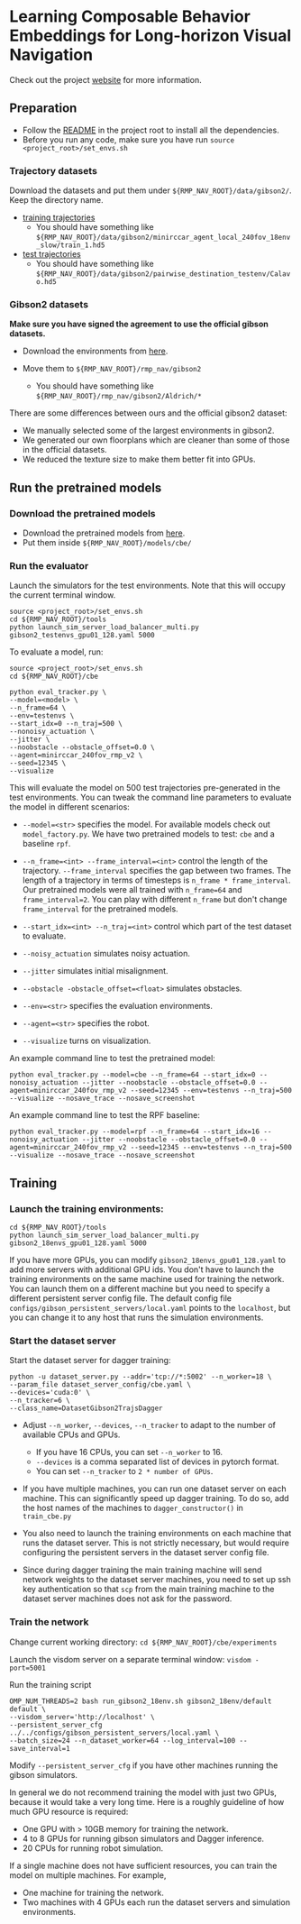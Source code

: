 # Learning Composable Behavior Embeddings for Long-horizon Visual Navigation

Check out the project [website](https://homes.cs.washington.edu/~xiangyun/ral21/) for more information.

## Preparation

* Follow the [README](../README.md) in the project root to install all the dependencies.
* Before you run any code, make sure you have run `source <project_root>/set_envs.sh`


### Trajectory datasets
Download the datasets and put them under `${RMP_NAV_ROOT}/data/gibson2/`. Keep the directory name.

* [training trajectories](https://drive.google.com/file/d/1Lqgp-ulRUo-FleteD3yLaNK2Prx0uggv/view?usp=sharing)
  * You should have something like `${RMP_NAV_ROOT}/data/gibson2/minirccar_agent_local_240fov_18env_slow/train_1.hd5`
* [test trajectories](https://drive.google.com/drive/folders/11l72WRrfG5EIiETPbdbF_es3AOfhGy4B?usp=sharing)
  * You should have something like `${RMP_NAV_ROOT}/data/gibson2/pairwise_destination_testenv/Calavo.hd5`


### Gibson2 datasets
**Make sure you have signed the agreement to use the official gibson datasets.**
 
* Download the environments from [here](https://drive.google.com/file/d/117q9zpi1z11_NXDQ8EYoxmPw7jtrGeeo/view?usp=sharing). 

* Move them to `${RMP_NAV_ROOT}/rmp_nav/gibson2`
  * You should have something like `${RMP_NAV_ROOT}/rmp_nav/gibson2/Aldrich/*`

There are some differences between ours and the official gibson2 dataset:
* We manually selected some of the largest environments in gibson2.
* We generated our own floorplans which are cleaner than some of those in the official datasets.
* We reduced the texture size to make them better fit into GPUs.

## Run the pretrained models

### Download the pretrained models
* Download the pretrained models from [here](https://drive.google.com/drive/folders/1SWA9N71EOW9z62lHWnxZlKtX2nLOSJfL?usp=sharing).
* Put them inside `${RMP_NAV_ROOT}/models/cbe/`

### Run the evaluator

Launch the simulators for the test environments. Note that this will occupy the current terminal window.
```
source <project_root>/set_envs.sh
cd ${RMP_NAV_ROOT}/tools
python launch_sim_server_load_balancer_multi.py gibson2_testenvs_gpu01_128.yaml 5000
```

To evaluate a model, run:
```
source <project_root>/set_envs.sh
cd ${RMP_NAV_ROOT}/cbe

python eval_tracker.py \
--model=<model> \
--n_frame=64 \
--env=testenvs \
--start_idx=0 --n_traj=500 \
--nonoisy_actuation \
--jitter \
--noobstacle --obstacle_offset=0.0 \
--agent=minirccar_240fov_rmp_v2 \
--seed=12345 \ 
--visualize
```

This will evaluate the model on 500 test trajectories pre-generated in the test environments. 
You can tweak the command line parameters to evaluate the model in different scenarios:

* `--model=<str>` specifies the model. For available models check out `model_factory.py`. We have two pretrained 
  models to test: `cbe` and a baseline `rpf`.
  
* `--n_frame=<int> --frame_interval=<int>` control the length of the trajectory. `--frame_interval` specifies the gap
  between two frames. The length of a trajectory in terms of timesteps is `n_frame * frame_interval`. Our pretrained
  models were all trained with `n_frame=64` and `frame_interval=2`. You can play with different `n_frame` but don't
  change `frame_interval` for the pretrained models.
  
* `--start_idx=<int> --n_traj=<int>` control which part of the test dataset to evaluate.
* `--noisy_actuation` simulates noisy actuation.
* `--jitter` simulates initial misalignment.
* `--obstacle -obstacle_offset=<float>` simulates obstacles.
* `--env=<str>` specifies the evaluation environments.
* `--agent=<str>` specifies the robot.
* `--visualize` turns on visualization.

An example command line to test the pretrained model:
```
python eval_tracker.py --model=cbe --n_frame=64 --start_idx=0 --nonoisy_actuation --jitter --noobstacle --obstacle_offset=0.0 --agent=minirccar_240fov_rmp_v2 --seed=12345 --env=testenvs --n_traj=500 --visualize --nosave_trace --nosave_screenshot
```

An example command line to test the RPF baseline:
```
python eval_tracker.py --model=rpf --n_frame=64 --start_idx=16 --nonoisy_actuation --jitter --noobstacle --obstacle_offset=0.0 --agent=minirccar_240fov_rmp_v2 --seed=12345 --env=testenvs --n_traj=500 --visualize --nosave_trace --nosave_screenshot
```

## Training

### Launch the training environments:
```shell
cd ${RMP_NAV_ROOT}/tools
python launch_sim_server_load_balancer_multi.py gibson2_18envs_gpu01_128.yaml 5000
```
If you have more GPUs, you can modify `gibson2_18envs_gpu01_128.yaml` to add more servers with additional GPU ids.
You don't have to launch the training environments on the same machine used for training the network. You can launch
them on a different machine but you need to specify a different persistent server config file. The default config
file `configs/gibson_persistent_servers/local.yaml` points to the `localhost`, but you can change it to any host that
runs the simulation environments.

### Start the dataset server
Start the dataset server for dagger training:
```shell
python -u dataset_server.py --addr='tcp://*:5002' --n_worker=18 \
--param_file dataset_server_config/cbe.yaml \
--devices='cuda:0' \ 
--n_tracker=6 \
--class_name=DatasetGibson2TrajsDagger
```
* Adjust `--n_worker`, `--devices`, `--n_tracker` to adapt to the number of available CPUs and GPUs.
  * If you have 16 CPUs, you can set `--n_worker` to 16.
  * `--devices` is a comma separated list of devices in pytorch format.    
  * You can set `--n_tracker` to `2 * number of GPUs`.

* If you have multiple machines, you can run one dataset server on each machine. This can significantly speed up dagger
training. To do so, add the host names of the machines to `dagger_constructor()` in `train_cbe.py`

* You also need to launch the training environments on each machine that runs the dataset server. This is not strictly
  necessary, but would require configuring the persistent servers in the dataset server config file.
  
* Since during dagger training the main training machine will send network weights to the dataset server machines,
  you need to set up ssh key authentication so that `scp` from the main training machine to the dataset server
  machines does not ask for the password.

### Train the network
Change current working directory:
```cd ${RMP_NAV_ROOT}/cbe/experiments```

Launch the visdom server on a separate terminal window:
```visdom -port=5001```

Run the training script
```shell
OMP_NUM_THREADS=2 bash run_gibson2_18env.sh gibson2_18env/default default \
--visdom_server='http://localhost' \
--persistent_server_cfg ../../configs/gibson_persistent_servers/local.yaml \
--batch_size=24 --n_dataset_worker=64 --log_interval=100 --save_interval=1
```
Modify `--persistent_server_cfg` if you have other machines running the gibson simulators.

In general we do not recommend training the model with just two GPUs, because it would take a very long time.
Here is a roughly guideline of how much GPU resource is required:
* One GPU with > 10GB memory for training the network.
* 4 to 8 GPUs for running gibson simulators and Dagger inference.
* 20 CPUs for running robot simulation.

If a single machine does not have sufficient resources, you can train the model on multiple machines. For example,
* One machine for training the network.
* Two machines with 4 GPUs each run the dataset servers and simulation environments.
